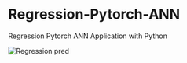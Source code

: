 # Regression-Pytorch-ANN
Regression Pytorch ANN Application with Python

![Regression pred](https://user-images.githubusercontent.com/57037068/85957242-caff7f00-b99c-11ea-94ee-e7ffeba4342a.png)
